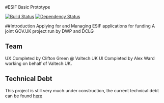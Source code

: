 #ESIF Basic Prototype

[![Build Status](https://travis-ci.org/BBQDigital/e-claims.svg?branch=master)](https://travis-ci.org/BBQDigital/esif)
[![Dependency Status](https://gemnasium.com/BBQDigital/e-claims.svg)](https://gemnasium.com/BBQDigital/e-claims)

##Introduction
Applying for and Managing ESIF applications for funding A joint GOV.UK project run by DWP and DCLG

## Team
UX Completed by Clifton Green @ Valtech UK
UI Completed by Alex Ward working on behalf of Valtech UK.

## Technical Debt
This project is still very much under construction, the current technical debt can be found [here](technical-debt.md)

